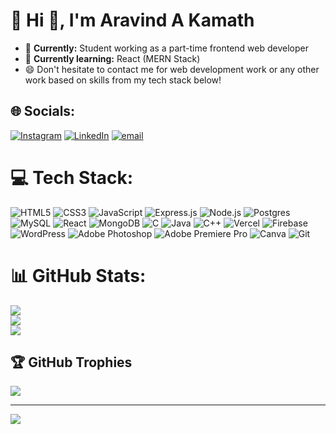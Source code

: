 # 💫 Hi 👋, I'm Aravind A Kamath
- 🔭 **Currently:** Student working as a part-time frontend web developer
- 🌱 **Currently learning:** React (MERN Stack)
- 😄 Don't hesitate to contact me for web development work or any other work based on skills from my tech stack below!

## 🌐 Socials:
[![Instagram](https://img.shields.io/badge/Instagram-%23E4405F.svg?logo=Instagram&logoColor=white)](https://instagram.com/arvcode) [![LinkedIn](https://img.shields.io/badge/LinkedIn-%230077B5.svg?logo=linkedin&logoColor=white)](https://linkedin.com/in/aravind-a-kamath-795b24250) [![email](https://img.shields.io/badge/Email-D14836?logo=gmail&logoColor=white)](mailto:aravindanirudh1@gmail.com) 

# 💻 Tech Stack:
![HTML5](https://img.shields.io/badge/html5-%23E34F26.svg?style=for-the-badge&logo=html5&logoColor=white) ![CSS3](https://img.shields.io/badge/css3-%231572B6.svg?style=for-the-badge&logo=css3&logoColor=white) ![JavaScript](https://img.shields.io/badge/javascript-%23323330.svg?style=for-the-badge&logo=javascript&logoColor=%23F7DF1E) ![Express.js](https://img.shields.io/badge/Express.js-%23404d59.svg?logo=express&logoColor=%2361DAFB) ![Node.js](https://img.shields.io/badge/Node.js-6DA55F?logo=node.js&logoColor=white) ![Postgres](https://img.shields.io/badge/Postgres-%23316192.svg?logo=postgresql&logoColor=white) ![MySQL](https://img.shields.io/badge/MySQL-4479A1?logo=mysql&logoColor=fff) ![React](https://img.shields.io/badge/react-%2320232a.svg?style=for-the-badge&logo=react&logoColor=%2361DAFB) ![MongoDB](https://img.shields.io/badge/MongoDB-%234ea94b.svg?logo=mongodb&logoColor=white) ![C](https://img.shields.io/badge/c-%2300599C.svg?style=for-the-badge&logo=c&logoColor=white) ![Java](https://img.shields.io/badge/java-%23ED8B00.svg?style=for-the-badge&logo=openjdk&logoColor=white) ![C++](https://img.shields.io/badge/c++-%2300599C.svg?style=for-the-badge&logo=c%2B%2B&logoColor=white) ![Vercel](https://img.shields.io/badge/vercel-%23000000.svg?style=for-the-badge&logo=vercel&logoColor=white) ![Firebase](https://img.shields.io/badge/firebase-%23039BE5.svg?style=for-the-badge&logo=firebase) ![WordPress](https://img.shields.io/badge/WordPress-%23117AC9.svg?style=for-the-badge&logo=WordPress&logoColor=white) ![Adobe Photoshop](https://img.shields.io/badge/adobe%20photoshop-%2331A8FF.svg?style=for-the-badge&logo=adobe%20photoshop&logoColor=white) ![Adobe Premiere Pro](https://img.shields.io/badge/Adobe%20Premiere%20Pro-9999FF.svg?style=for-the-badge&logo=Adobe%20Premiere%20Pro&logoColor=white) ![Canva](https://img.shields.io/badge/Canva-%2300C4CC.svg?style=for-the-badge&logo=Canva&logoColor=white) ![Git](https://img.shields.io/badge/git-%23F05033.svg?style=for-the-badge&logo=git&logoColor=white)
# 📊 GitHub Stats:
![](https://github-readme-stats.vercel.app/api?username=aravindanirudh&theme=dark&hide_border=false&include_all_commits=true&count_private=true)<br/>
![](https://nirzak-streak-stats.vercel.app/?user=aravindanirudh&theme=dark&hide_border=false)<br/>
![](https://github-readme-stats.vercel.app/api/top-langs/?username=aravindanirudh&theme=dark&hide_border=false&include_all_commits=true&count_private=true&layout=compact)

## 🏆 GitHub Trophies
![](https://github-profile-trophy.vercel.app/?username=aravindanirudh&theme=gruvbox&no-frame=false&no-bg=true&margin-w=4)

---
[![](https://visitcount.itsvg.in/api?id=aravindanirudh&icon=0&color=0)](https://visitcount.itsvg.in)

<!-- Proudly created with GPRM ( https://gprm.itsvg.in ) -->
